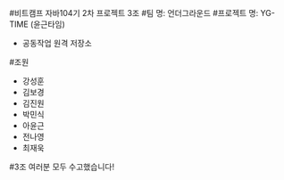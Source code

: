 #비트캠프 자바104기 2차 프로젝트 3조
#팀 명: 언더그라운드
#프로젝트 명: YG-TIME (윤근타임)
- 공동작업 원격 저장소

#조원
- 강성훈
- 김보경
- 김진원
- 박민식
- 아윤근
- 전나영
- 최재욱

#3조 여러분 모두 수고했습니다!